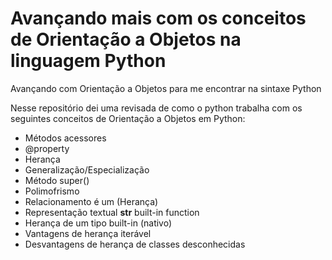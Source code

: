 # Avançando mais com os conceitos de Orientação a Objetos na linguagem Python

Avançando com Orientação a Objetos para me encontrar na sintaxe Python

Nesse repositório dei uma revisada de como o python trabalha com os seguintes conceitos de Orientação a Objetos em Python: 
  - Métodos acessores
  - @property
  - Herança
  - Generalização/Especialização
  - Método super()
  - Polimofrismo
  - Relacionamento é um (Herança)
  - Representação textual __str__ built-in function
  - Herança de um tipo built-in (nativo)
  - Vantagens de herança iterável
  - Desvantagens de herança de classes desconhecidas